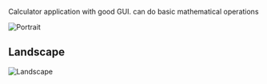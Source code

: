 Calculator application with good GUI. can do basic mathematical operations

![Portrait](Documentation/Portrait.png)

## Landscape
![Landscape](Documentation/Landscape.png)
 
